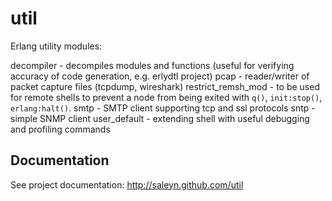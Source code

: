 util
====

Erlang utility modules:

decompiler          - decompiles modules and functions (useful for
                      verifying accuracy of code generation,
                      e.g. erlydtl project)
pcap                - reader/writer of packet capture files (tcpdump, wireshark)
restrict_remsh_mod  - to be used for remote shells to prevent a node from
                      being exited with `q()`, `init:stop()`, `erlang:halt()`.
smtp                - SMTP client supporting tcp and ssl protocols
sntp                - simple SNMP client
user_default        - extending shell with useful debugging and profiling commands

Documentation
-------------

See project documentation: http://saleyn.github.com/util
